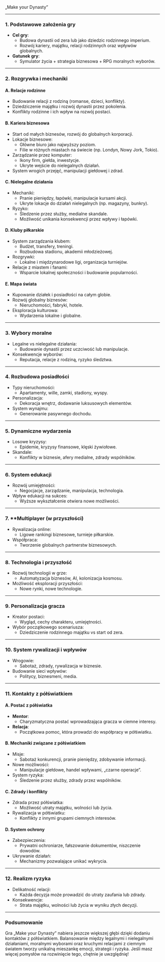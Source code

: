 „Make your Dynasty”

---

### 1. **Podstawowe założenia gry**
- **Cel gry**:
  - Budowa dynastii od zera lub jako dziedzic rodzinnego imperium.
  - Rozwój kariery, majątku, relacji rodzinnych oraz wpływów globalnych.
- **Gatunek gry**:
  - Symulator życia + strategia biznesowa + RPG moralnych wyborów.

---

### 2. **Rozgrywka i mechaniki**
#### A. **Relacje rodzinne**
- Budowanie relacji z rodziną (romanse, dzieci, konflikty).
- Dziedziczenie majątku i rozwój dynastii przez pokolenia.
- Konflikty rodzinne i ich wpływ na rozwój postaci.

#### B. **Kariera biznesowa**
- Start od małych biznesów, rozwój do globalnych korporacji.
- Lokacje biznesowe:
  - Główne biuro jako najwyższy poziom.
  - Filie w różnych miastach na świecie (np. Londyn, Nowy Jork, Tokio).
- Zarządzanie przez komputer:
  - Ikony firm, giełda, inwestycje.
  - Ukryte wejście do nielegalnych działań.
- System wrogich przejęć, manipulacji giełdowej i zdrad.

#### C. **Nielegalne działania**
- Mechaniki:
  - Pranie pieniędzy, łapówki, manipulacje kursami akcji.
  - Ukryte lokacje do działań nielegalnych (np. magazyny, bunkry).
- Ryzyko:
  - Śledzenie przez służby, medialne skandale.
  - Możliwość unikania konsekwencji przez wpływy i łapówki.

#### D. **Kluby piłkarskie**
- System zarządzania klubem:
  - Budżet, transfery, treningi.
  - Rozbudowa stadionu, akademii młodzieżowej.
- Rozgrywki:
  - Lokalne i międzynarodowe ligi, organizacja turniejów.
- Relacje z miastem i fanami:
  - Wsparcie lokalnej społeczności i budowanie popularności.

#### E. **Mapa świata**
- Kupowanie działek i posiadłości na całym globie.
- Rozwój globalny biznesów:
  - Nieruchomości, fabryki, hotele.
- Eksploracja kulturowa:
  - Wydarzenia lokalne i globalne.

---

### 3. **Wybory moralne**
- Legalne vs nielegalne działania:
  - Budowanie dynastii przez uczciwość lub manipulacje.
- Konsekwencje wyborów:
  - Reputacja, relacje z rodziną, ryzyko śledztwa.

---

### 4. **Rozbudowa posiadłości**
- Typy nieruchomości:
  - Apartamenty, wille, zamki, stadiony, wyspy.
- Personalizacja:
  - Dekoracja wnętrz, dodawanie luksusowych elementów.
- System wynajmu:
  - Generowanie pasywnego dochodu.

---

### 5. **Dynamiczne wydarzenia**
- Losowe kryzysy:
  - Epidemie, kryzysy finansowe, klęski żywiołowe.
- Skandale:
  - Konflikty w biznesie, afery medialne, zdrady wspólników.

---

### 6. **System edukacji**
- Rozwój umiejętności:
  - Negocjacje, zarządzanie, manipulacja, technologia.
- Wpływ edukacji na sukces:
  - Wyższe wykształcenie otwiera nowe możliwości.

---

### 7. **Multiplayer (w przyszłości)
- Rywalizacja online:
  - Ligowe rankingi biznesowe, turnieje piłkarskie.
- Współpraca:
  - Tworzenie globalnych partnerstw biznesowych.

---

### 8. **Technologia i przyszłość**
- Rozwój technologii w grze:
  - Automatyzacja biznesów, AI, kolonizacja kosmosu.
- Możliwość eksploracji przyszłości:
  - Nowe rynki, nowe technologie.

---

### 9. **Personalizacja gracza**
- Kreator postaci:
  - Wygląd, cechy charakteru, umiejętności.
- Wybór początkowego scenariusza:
  - Dziedziczenie rodzinnego majątku vs start od zera.

---

### 10. **System rywalizacji i wpływów**
- Wrogowie:
  - Sabotaż, zdrady, rywalizacja w biznesie.
- Budowanie sieci wpływów:
  - Politycy, biznesmeni, media.

---

### 11. **Kontakty z półświatkiem**
#### A. **Postać z półświatka**
- **Mentor**:
  - Charyzmatyczna postać wprowadzająca gracza w ciemne interesy.
- **Relacja**:
  - Początkowa pomoc, która prowadzi do współpracy w półświatku.

#### B. **Mechaniki związane z półświatkiem**
- Misje:
  - Sabotaż konkurencji, pranie pieniędzy, zdobywanie informacji.
- Nowe możliwości:
  - Manipulacje giełdowe, handel wpływami, „czarne operacje”.
- System ryzyka:
  - Śledzenie przez służby, zdrady przez wspólników.

#### C. **Zdrady i konflikty**
- Zdrada przez półświatka:
  - Możliwość utraty majątku, wolności lub życia.
- Rywalizacja w półświatku:
  - Konflikty z innymi grupami ciemnych interesów.

#### D. **System ochrony**
- Zabezpieczenia:
  - Prywatni ochroniarze, fałszowanie dokumentów, niszczenie dowodów.
- Ukrywanie działań:
  - Mechanizmy pozwalające unikać wykrycia.

---

### 12. **Realizm ryzyka**
- Delikatność relacji:
  - Każda decyzja może prowadzić do utraty zaufania lub zdrady.
- Konsekwencje:
  - Strata majątku, wolności lub życia w wyniku złych decyzji.

---

### Podsumowanie
Gra „Make your Dynasty” nabiera jeszcze większej głębi dzięki dodaniu kontaktów z półświatkiem. Balansowanie między legalnymi i nielegalnymi działaniami, moralnymi wyborami oraz kruchymi relacjami z ciemnym światem tworzy unikalną mieszankę emocji, strategii i ryzyka. Jeśli masz więcej pomysłów na rozwinięcie tego, chętnie je uwzględnię!
